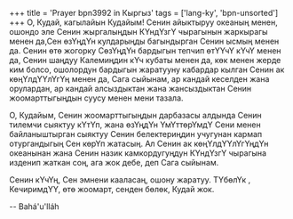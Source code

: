 +++
title = 'Prayer bpn3992 in Кыргыз'
tags = ['lang-ky', 'bpn-unsorted']
+++
О, Кудай, кагылайын Кудайым! Сенин айыктыруу океаның менен, ошондо эле Сенин жыргалыңдын КҮндҮзгҮ чырагынын жаркырагы менен да,Сен өзҮңдҮн кулдарыңды багындырган Сенин ысмың менен да. Сенин өтө жогорку СөзҮңдҮн бардыгын тепчип өтҮҮчҮ кҮчҮ менен да, Сенин шаңдуу Калемиңдин кҮч кубаты менен да, көк менен жерде ким болсо, ошолордун бардыгын жаратууну кабардар кылган Сенин ак көңҮлдҮҮлҮгҮң менен да, Сага сыйынам, ар кандай кеселден жана орулардан, ар кандай алсыздыктан жана жансыздыктан Сенин жоомарттыгыңдын суусу менен мени тазала.

О, Кудайым, Сенин жоомарттыгыңдын дарбазасы алдында Сенин тилемчи сыяктуу кҮтҮп, жана өзҮңдҮн ҮмҮттөрҮмдҮ Сени менен байланыштырган сыяктуу Сенин белектериңдин учугунан кармап отургандыгың Сен көрҮп жатасың. Ал Сенин ак көңҮлдҮҮлҮгҮңдҮн океанынан жана Сенин назик камкордугуңдун КҮндҮзгҮ чырагына изденип жаткан соң, ага жок дебе, деп Сага сыйынам.

Сенин кҮчҮң, Сен эмнени кааласаң, ошону жаратуу. ТҮбөлҮк , КечиримдҮҮ, өтө жоомарт, сенден бөлөк, Кудай жок.

-- Bahá'u'lláh
